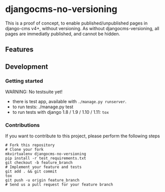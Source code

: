 # djangocms-no-versioning

[//]: # ([![CI]&#40;https://github.com/bnzk/djangocms-no-versioning/actions/workflows/ci.yml/badge.svg&#41;]&#40;https://github.com/bnzk/djangocms-no-versioning/actions/workflows/ci.yml&#41;)

[//]: # ()
[//]: # ([![Version]&#40;https://img.shields.io/pypi/v/djangocms-no-versioning.svg?style=flat-square "Version"&#41;]&#40;https://pypi.python.org/pypi/djangocms-no-versioning/&#41;)

[//]: # ()
[//]: # ([![Licence]&#40;https://img.shields.io/github/license/bnzk/djangocms-no-versioning.svg?style=flat-square "Licence"&#41;]&#40;https://pypi.python.org/pypi/djangocms-no-versioning/&#41;)

[//]: # ()
[//]: # ([![PyPI Downloads]&#40;https://img.shields.io/pypi/dm/djangocms-no-versioning?style=flat-square "PyPi Downloads"&#41;]&#40;https://pypistats.org/packages/djangocms-no-versioning&#41;)

This is a proof of concept, to enable published/unpublished pages in django-cms v4+, without versioning. As without
djangocms-versioning, all pages are immediatly published, and cannot be hidden.

## Features



## Development


### Getting started

WARNING: No testsuite yet!

- there is test app, available with `./manage.py runserver`.
- to run tests: ./manage.py test
- to run tests with django 1.8 / 1.9 / 1.10 / 1.11: `tox`


### Contributions

If you want to contribute to this project, please perform the following steps

    # Fork this repository
    # Clone your fork
    mkvirtualenv djangocms-no-versioning
    pip install -r test_requirements.txt
    git checkout -b feature_branch
    # Implement your feature and tests
    git add . && git commit
    tox
    git push -u origin feature_branch
    # Send us a pull request for your feature branch
